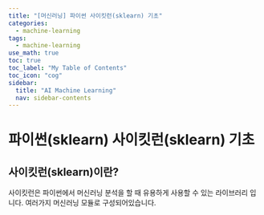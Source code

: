 ```yaml
---
title: "[머신러닝] 파이썬 사이킷런(sklearn) 기초" 
categories:
  - machine-learning
tags:
  - machine-learning
use_math: true
toc: true
toc_label: "My Table of Contents"
toc_icon: "cog"
sidebar:
  title: "AI Machine Learning"
  nav: sidebar-contents
---
```



# 파이썬(sklearn) 사이킷런(sklearn) 기초

## 사이킷런(sklearn)이란?

사이킷런은 파이썬에서 머신러닝 분석을 할 때 유용하게 사용할 수 있는 라이브러리 입니다. 
여러가지 머신러닝 모듈로 구성되어있습니다. 


## 
